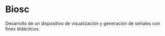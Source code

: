 # Biosc

Desarrollo de un dispositivo de visualización y generación de señales con fines didácticos.
